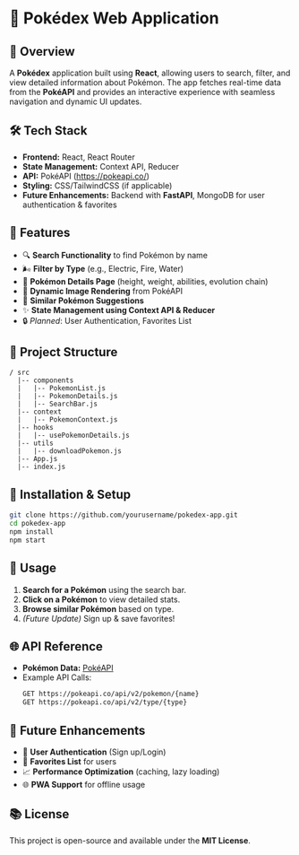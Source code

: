 # 💎 Pokédex Web Application

## 🚀 Overview
A **Pokédex** application built using **React**, allowing users to search, filter, and view detailed information about Pokémon. The app fetches real-time data from the **PokéAPI** and provides an interactive experience with seamless navigation and dynamic UI updates.

## 🛠️ Tech Stack
- **Frontend:** React, React Router
- **State Management:** Context API, Reducer
- **API:** PokéAPI (https://pokeapi.co/)
- **Styling:** CSS/TailwindCSS (if applicable)
- **Future Enhancements:** Backend with **FastAPI**, MongoDB for user authentication & favorites

## 🌟 Features
- 🔍 **Search Functionality** to find Pokémon by name
- 🌬️ **Filter by Type** (e.g., Electric, Fire, Water)
- 👤 **Pokémon Details Page** (height, weight, abilities, evolution chain)
- 🎯 **Dynamic Image Rendering** from PokéAPI
- 📃 **Similar Pokémon Suggestions**
- ✨ **State Management using Context API & Reducer**
- 🔒 *Planned*: User Authentication, Favorites List

## 📂 Project Structure
```
/ src
  |-- components
  |   |-- PokemonList.js
  |   |-- PokemonDetails.js
  |   |-- SearchBar.js
  |-- context
  |   |-- PokemonContext.js
  |-- hooks
  |   |-- usePokemonDetails.js
  |-- utils
  |   |-- downloadPokemon.js
  |-- App.js
  |-- index.js
```

## 🔄 Installation & Setup
```sh
git clone https://github.com/yourusername/pokedex-app.git
cd pokedex-app
npm install
npm start
```

## 🚀 Usage
1. **Search for a Pokémon** using the search bar.
2. **Click on a Pokémon** to view detailed stats.
3. **Browse similar Pokémon** based on type.
4. *(Future Update)* Sign up & save favorites!

## 🌐 API Reference
- **Pokémon Data:** [PokéAPI](https://pokeapi.co/)
- Example API Calls:
  ```sh
  GET https://pokeapi.co/api/v2/pokemon/{name}
  GET https://pokeapi.co/api/v2/type/{type}
  ```

## 🔄 Future Enhancements
- 🔑 **User Authentication** (Sign up/Login)
- 📢 **Favorites List** for users
- 📈 **Performance Optimization** (caching, lazy loading)
- 🌐 **PWA Support** for offline usage

## 📚 License
This project is open-source and available under the **MIT License**.




